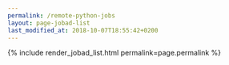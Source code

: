 ```yaml
---
permalink: /remote-python-jobs
layout: page-jobad-list
last_modified_at: 2018-10-07T18:55:42+0200
---
```

{% include render_jobad_list.html permalink=page.permalink %}
